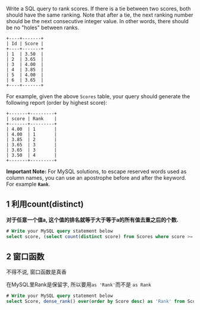Write a SQL query to rank scores. If there is a tie between two scores, both should have the same ranking. Note that after a tie, the next ranking number should be the next consecutive integer value. In other words, there should be no "holes" between ranks.

```
+----+-------+
| Id | Score |
+----+-------+
| 1  | 3.50  |
| 2  | 3.65  |
| 3  | 4.00  |
| 4  | 3.85  |
| 5  | 4.00  |
| 6  | 3.65  |
+----+-------+
```

For example, given the above `Scores` table, your query should generate the following report (order by highest score):

```
+-------+---------+
| score | Rank    |
+-------+---------+
| 4.00  | 1       |
| 4.00  | 1       |
| 3.85  | 2       |
| 3.65  | 3       |
| 3.65  | 3       |
| 3.50  | 4       |
+-------+---------+
```

**Important Note:** For MySQL solutions, to escape reserved words used as column names, you can use an apostrophe before and after the keyword. For example **`Rank`**.

## 1 利用count(distinct)

**对于任意一个值a, 这个值的排名就等于大于等于a的所有值去重之后的个数.**

```sql
# Write your MySQL query statement below
select score, (select count(distinct score) from Scores where score >= t1.score) as 'Rank' from Scores as t1 order by score desc;
```



## 2 窗口函数

不得不说, 窗口函数是真香

在MySQL里Rank是保留字, 所以要用`as 'Rank'`而不是 `as Rank`

```sql
# Write your MySQL query statement below
select Score, dense_rank() over(order by Score desc) as 'Rank' from Scores;
```

